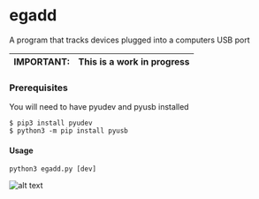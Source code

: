 # egadd
A program that tracks devices plugged into a computers USB port


| IMPORTANT:    | This is a work in progress |
| ------------- |:-------------:|

### Prerequisites

You will need to have pyudev and pyusb installed

```
$ pip3 install pyudev
$ python3 -m pip install pyusb
```

#### Usage 

```
python3 egadd.py [dev]
```

![alt text](https://github.com/stncal/egadd/blob/master/assets/prof_egadd.png)
